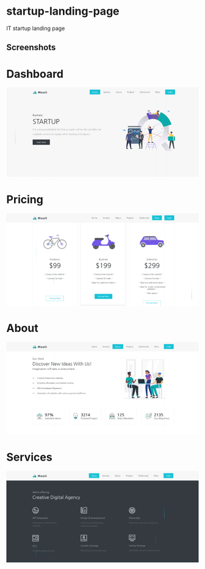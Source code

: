 # startup-landing-page
IT startup landing page

## Screenshots
# Dashboard
![](assets/images/dashboard.png)

# Pricing
![](assets/images/pricing.png)

# About
![](assets/images/about.png)

# Services
![](assets/images/services.png)




